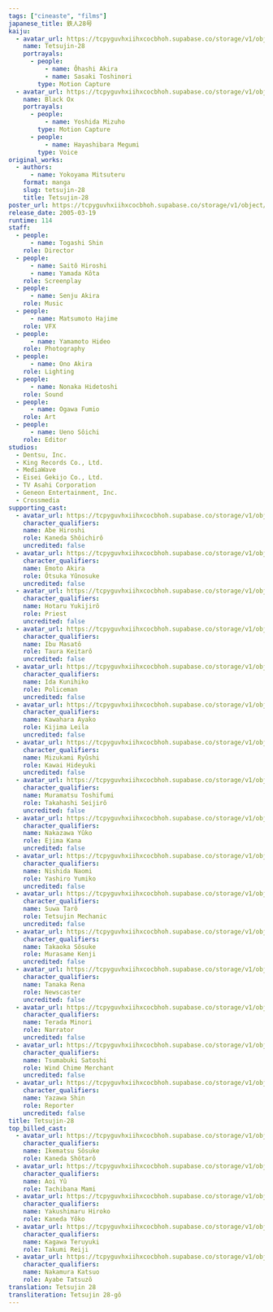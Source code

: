 ```yaml
---
tags: ["cineaste", "films"]
japanese_title: 鉄人28号
kaiju:
  - avatar_url: https://tcpyguvhxiihxcocbhoh.supabase.co/storage/v1/object/public/godzilla-cineaste-public/content/films/tetsujin-28-2005/kaiju-avatars/akira-ohashi-0.jpg?t=2023-09-04T18%3A18%3A55.145Z
    name: Tetsujin-28
    portrayals:
      - people:
          - name: Ôhashi Akira
          - name: Sasaki Toshinori
        type: Motion Capture
  - avatar_url: https://tcpyguvhxiihxcocbhoh.supabase.co/storage/v1/object/public/godzilla-cineaste-public/content/films/tetsujin-28-2005/kaiju-avatars/megumi-hayashibara-0.jpg?t=2023-09-04T18%3A18%3A33.705Z
    name: Black Ox
    portrayals:
      - people:
          - name: Yoshida Mizuho
        type: Motion Capture
      - people:
          - name: Hayashibara Megumi
        type: Voice
original_works:
  - authors:
      - name: Yokoyama Mitsuteru
    format: manga
    slug: tetsujin-28
    title: Tetsujin-28
poster_url: https://tcpyguvhxiihxcocbhoh.supabase.co/storage/v1/object/public/godzilla-cineaste-public/content/films/tetsujin-28-2005/posters/tetsujin-28-2005.jpg
release_date: 2005-03-19
runtime: 114
staff:
  - people:
      - name: Togashi Shin
    role: Director
  - people:
      - name: Saitô Hiroshi
      - name: Yamada Kôta
    role: Screenplay
  - people:
      - name: Senju Akira
    role: Music
  - people:
      - name: Matsumoto Hajime
    role: VFX
  - people:
      - name: Yamamoto Hideo
    role: Photography
  - people:
      - name: Ono Akira
    role: Lighting
  - people:
      - name: Nonaka Hidetoshi
    role: Sound
  - people:
      - name: Ogawa Fumio
    role: Art
  - people:
      - name: Ueno Sôichi
    role: Editor
studios:
  - Dentsu, Inc.
  - King Records Co., Ltd.
  - MediaWave
  - Eisei Gekijo Co., Ltd.
  - TV Asahi Corporation
  - Geneon Entertainment, Inc.
  - Crossmedia
supporting_cast:
  - avatar_url: https://tcpyguvhxiihxcocbhoh.supabase.co/storage/v1/object/public/godzilla-cineaste-public/content/films/tetsujin-28-2005/cast-avatars/hiroshi-abe-0.jpg
    character_qualifiers:
    name: Abe Hiroshi
    role: Kaneda Shôichirô
    uncredited: false
  - avatar_url: https://tcpyguvhxiihxcocbhoh.supabase.co/storage/v1/object/public/godzilla-cineaste-public/content/films/tetsujin-28-2005/cast-avatars/akira-emoto-0.jpg
    character_qualifiers:
    name: Emoto Akira
    role: Ôtsuka Yûnosuke
    uncredited: false
  - avatar_url: https://tcpyguvhxiihxcocbhoh.supabase.co/storage/v1/object/public/godzilla-cineaste-public/content/films/tetsujin-28-2005/cast-avatars/yukijiro-hotaru-0.jpg
    character_qualifiers:
    name: Hotaru Yukijirô
    role: Priest
    uncredited: false
  - avatar_url: https://tcpyguvhxiihxcocbhoh.supabase.co/storage/v1/object/public/godzilla-cineaste-public/content/films/tetsujin-28-2005/cast-avatars/masato-ibu-0.jpg
    character_qualifiers:
    name: Ibu Masatô
    role: Taura Keitarô
    uncredited: false
  - avatar_url: https://tcpyguvhxiihxcocbhoh.supabase.co/storage/v1/object/public/godzilla-cineaste-public/content/films/tetsujin-28-2005/cast-avatars/kunihiko-ida-0.jpg
    character_qualifiers:
    name: Ida Kunihiko
    role: Policeman
    uncredited: false
  - avatar_url: https://tcpyguvhxiihxcocbhoh.supabase.co/storage/v1/object/public/godzilla-cineaste-public/content/films/tetsujin-28-2005/cast-avatars/ayako-kawahara-0.jpg
    character_qualifiers:
    name: Kawahara Ayako
    role: Kijima Leila
    uncredited: false
  - avatar_url: https://tcpyguvhxiihxcocbhoh.supabase.co/storage/v1/object/public/godzilla-cineaste-public/content/films/tetsujin-28-2005/cast-avatars/ryushi-mizukami-0.jpg
    character_qualifiers:
    name: Mizukami Ryûshi
    role: Kawai Hideyuki
    uncredited: false
  - avatar_url: https://tcpyguvhxiihxcocbhoh.supabase.co/storage/v1/object/public/godzilla-cineaste-public/content/films/tetsujin-28-2005/cast-avatars/toshifumi-muramatsu-0.jpg
    character_qualifiers:
    name: Muramatsu Toshifumi
    role: Takahashi Seijirô
    uncredited: false
  - avatar_url: https://tcpyguvhxiihxcocbhoh.supabase.co/storage/v1/object/public/godzilla-cineaste-public/content/films/tetsujin-28-2005/cast-avatars/yuko-nakazawa-0.jpg
    character_qualifiers:
    name: Nakazawa Yûko
    role: Ejima Kana
    uncredited: false
  - avatar_url: https://tcpyguvhxiihxcocbhoh.supabase.co/storage/v1/object/public/godzilla-cineaste-public/content/films/tetsujin-28-2005/cast-avatars/naomi-nishida-0.jpg
    character_qualifiers:
    name: Nishida Naomi
    role: Yashiro Yumiko
    uncredited: false
  - avatar_url: https://tcpyguvhxiihxcocbhoh.supabase.co/storage/v1/object/public/godzilla-cineaste-public/content/films/tetsujin-28-2005/cast-avatars/taro-suwa-0.jpg
    character_qualifiers:
    name: Suwa Tarô
    role: Tetsujin Mechanic
    uncredited: false
  - avatar_url: https://tcpyguvhxiihxcocbhoh.supabase.co/storage/v1/object/public/godzilla-cineaste-public/content/films/tetsujin-28-2005/cast-avatars/sosuke-takaoka-0.jpg
    character_qualifiers:
    name: Takaoka Sôsuke
    role: Murasame Kenji
    uncredited: false
  - avatar_url: https://tcpyguvhxiihxcocbhoh.supabase.co/storage/v1/object/public/godzilla-cineaste-public/content/films/tetsujin-28-2005/cast-avatars/rena-tanaka-0.jpg
    character_qualifiers:
    name: Tanaka Rena
    role: Newscaster
    uncredited: false
  - avatar_url: https://tcpyguvhxiihxcocbhoh.supabase.co/storage/v1/object/public/godzilla-cineaste-public/content/films/tetsujin-28-2005/cast-avatars/minori-terada-0.jpg
    character_qualifiers:
    name: Terada Minori
    role: Narrator
    uncredited: false
  - avatar_url: https://tcpyguvhxiihxcocbhoh.supabase.co/storage/v1/object/public/godzilla-cineaste-public/content/films/tetsujin-28-2005/cast-avatars/satoshi-tsumabuki-0.jpg
    character_qualifiers:
    name: Tsumabuki Satoshi
    role: Wind Chime Merchant
    uncredited: false
  - avatar_url: https://tcpyguvhxiihxcocbhoh.supabase.co/storage/v1/object/public/godzilla-cineaste-public/content/films/tetsujin-28-2005/cast-avatars/shin-yazawa-0.jpg
    character_qualifiers:
    name: Yazawa Shin
    role: Reporter
    uncredited: false
title: Tetsujin-28
top_billed_cast:
  - avatar_url: https://tcpyguvhxiihxcocbhoh.supabase.co/storage/v1/object/public/godzilla-cineaste-public/content/films/tetsujin-28-2005/cast-avatars/sosuke-ikematsu-0.jpg
    character_qualifiers:
    name: Ikematsu Sôsuke
    role: Kaneda Shôtarô
  - avatar_url: https://tcpyguvhxiihxcocbhoh.supabase.co/storage/v1/object/public/godzilla-cineaste-public/content/films/tetsujin-28-2005/cast-avatars/yu-aoi-0.jpg
    character_qualifiers:
    name: Aoi Yû
    role: Tachibana Mami
  - avatar_url: https://tcpyguvhxiihxcocbhoh.supabase.co/storage/v1/object/public/godzilla-cineaste-public/content/films/tetsujin-28-2005/cast-avatars/hiroko-yakushimaru-0.jpg
    character_qualifiers:
    name: Yakushimaru Hiroko
    role: Kaneda Yôko
  - avatar_url: https://tcpyguvhxiihxcocbhoh.supabase.co/storage/v1/object/public/godzilla-cineaste-public/content/films/tetsujin-28-2005/cast-avatars/teruyuki-kagawa-0.jpg
    character_qualifiers:
    name: Kagawa Teruyuki
    role: Takumi Reiji
  - avatar_url: https://tcpyguvhxiihxcocbhoh.supabase.co/storage/v1/object/public/godzilla-cineaste-public/content/films/tetsujin-28-2005/cast-avatars/katsuo-nakamura-0.jpg
    character_qualifiers:
    name: Nakamura Katsuo
    role: Ayabe Tatsuzô
translation: Tetsujin 28
transliteration: Tetsujin 28-gô
---
```

